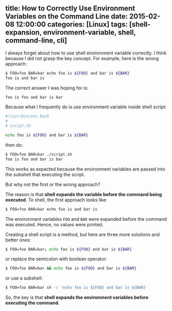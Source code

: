 title: How to Correctly Use Environment Variables on the Command Line
date: 2015-02-08 12:00:00
categories: [Linux]
tags: [shell-expansion, environment-variable, shell, command-line, cli]
---

I always forget about how to use shell environment variable correctly. I think because I did not grasp the key concept. For example, here is the wrong approach:

```sh
$ FOO=foo BAR=bar echo foo is ${FOO} and bar is ${BAR}
foo is and bar is
```

The correct answer I was hoping for is:

```sh
foo is foo and bar is bar
```

Because what I frequently do is use environment variable inside shell script:

```sh
#!/usr/bin/env bash
#
# script.sh

echo foo is ${FOO} and bar is ${BAR}
```

then do:

```sh
$ FOO=foo BAR=bar ./script.sh
foo is foo and bar is bar
```

This works as expected because the environment variables are passed into the subshell that executing the script.

But why not the first or the wrong approach?

The reason is that **shell expands the variable before the command being executed**. To shell, the first approach looks like:

```sh
$ FOO=foo BAR=bar echo foo is and bar is 
```

The environment variables `FOO` and `BAR` were expanded before the command was executed. Hence, no values were printed.

<!-- more -->

Creating a shell script is a method, but here are three more solutions and better ones:

```sh
$ FOO=foo BAR=bar; echo foo is ${FOO} and bar is ${BAR}
```

or replace the semicolon with boolean operator:

```sh
$ FOO=foo BAR=bar && echo foo is ${FOO} and bar is ${BAR}
```

or use a subshell:

```sh
$ FOO=foo BAR=bar sh -c 'echo foo is ${FOO} and bar is ${BAR}'
```

So, the key is that **shell expands the environment variables before executing the command**.
